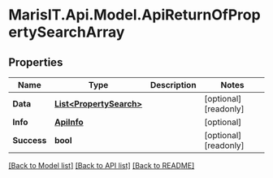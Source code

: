 
# MarisIT.Api.Model.ApiReturnOfPropertySearchArray

## Properties

Name | Type | Description | Notes
------------ | ------------- | ------------- | -------------
**Data** | [**List&lt;PropertySearch&gt;**](PropertySearch.md) |  | [optional] [readonly] 
**Info** | [**ApiInfo**](ApiInfo.md) |  | [optional] 
**Success** | **bool** |  | [optional] [readonly] 

[[Back to Model list]](../README.md#documentation-for-models)
[[Back to API list]](../README.md#documentation-for-api-endpoints)
[[Back to README]](../README.md)


